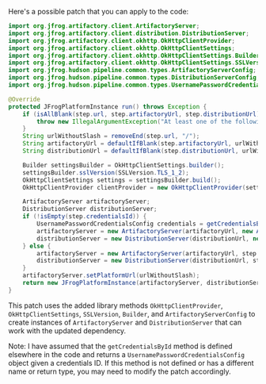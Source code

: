 Here's a possible patch that you can apply to the code:

```java
import org.jfrog.artifactory.client.ArtifactoryServer;
import org.jfrog.artifactory.client.distribution.DistributionServer;
import org.jfrog.artifactory.client.okhttp.OkHttpClientProvider;
import org.jfrog.artifactory.client.okhttp.OkHttpClientSettings;
import org.jfrog.artifactory.client.okhttp.OkHttpClientSettings.Builder;
import org.jfrog.artifactory.client.okhttp.OkHttpClientSettings.SSLVersion;
import org.jfrog.hudson.pipeline.common.types.ArtifactoryServerConfig;
import org.jfrog.hudson.pipeline.common.types.DistributionServerConfig;
import org.jfrog.hudson.pipeline.common.types.UsernamePasswordCredentialsConfig;

@Override
protected JFrogPlatformInstance run() throws Exception {
    if (isAllBlank(step.url, step.artifactoryUrl, step.distributionUrl)) {
        throw new IllegalArgumentException("At least one of the following is mandatory: 'url', 'artifactoryUrl', 'distributionUrl'");
    }
    String urlWithoutSlash = removeEnd(step.url, "/");
    String artifactoryUrl = defaultIfBlank(step.artifactoryUrl, urlWithoutSlash + "/" + "artifactory");
    String distributionUrl = defaultIfBlank(step.distributionUrl, urlWithoutSlash + "/" + "distribution");

    Builder settingsBuilder = OkHttpClientSettings.builder();
    settingsBuilder.sslVersion(SSLVersion.TLS_1_2);
    OkHttpClientSettings settings = settingsBuilder.build();
    OkHttpClientProvider clientProvider = new OkHttpClientProvider(settings);

    ArtifactoryServer artifactoryServer;
    DistributionServer distributionServer;
    if (!isEmpty(step.credentialsId)) {
        UsernamePasswordCredentialsConfig credentials = getCredentialsById(step.credentialsId);
        artifactoryServer = new ArtifactoryServer(artifactoryUrl, new ArtifactoryServerConfig(clientProvider, credentials));
        distributionServer = new DistributionServer(distributionUrl, new DistributionServerConfig(clientProvider, credentials));
    } else {
        artifactoryServer = new ArtifactoryServer(artifactoryUrl, step.username, step.password, clientProvider);
        distributionServer = new DistributionServer(distributionUrl, step.username, step.password, clientProvider);
    }
    artifactoryServer.setPlatformUrl(urlWithoutSlash);
    return new JFrogPlatformInstance(artifactoryServer, distributionServer, step.url, "");
}
```

This patch uses the added library methods `OkHttpClientProvider`, `OkHttpClientSettings`, `SSLVersion`, `Builder`, and `ArtifactoryServerConfig` to create instances of `ArtifactoryServer` and `DistributionServer` that can work with the updated dependency.

Note: I have assumed that the `getCredentialsById` method is defined elsewhere in the code and returns a `UsernamePasswordCredentialsConfig` object given a credentials ID. If this method is not defined or has a different name or return type, you may need to modify the patch accordingly.